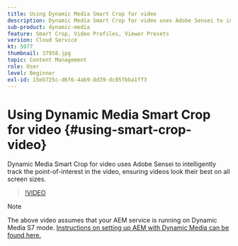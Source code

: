 ```yaml
---
title: Using Dynamic Media Smart Crop for video
description: Dynamic Media Smart Crop for video uses Adobe Sensei to intelligently track the point-of-interest in the video, ensuring videos look their best on all screen sizes.
sub-product: dynamic-media
feature: Smart Crop, Video Profiles, Viewer Presets
version: Cloud Service
kt: 5977
thumbnail: 37958.jpg
topic: Content Management
role: User
level: Beginner
exl-id: 15eb725c-d6f6-4ab9-8d39-dc05fbba1ff3
---
```

# Using Dynamic Media Smart Crop for video {#using-smart-crop-video}

Dynamic Media Smart Crop for video uses Adobe Sensei to intelligently track the point-of-interest in the video, ensuring videos look their best on all screen sizes.

>[!VIDEO](https://video.tv.adobe.com/v/37958/?quality=12)

>[!NOTE]
>
>The above video assumes that your AEM service is running on Dynamic Media S7 mode. [Instructions on setting up AEM with Dynamic Media can be found here.](https://experienceleague.adobe.com/docs/experience-manager-cloud-service/assets/dynamicmedia/config-dm.html)
